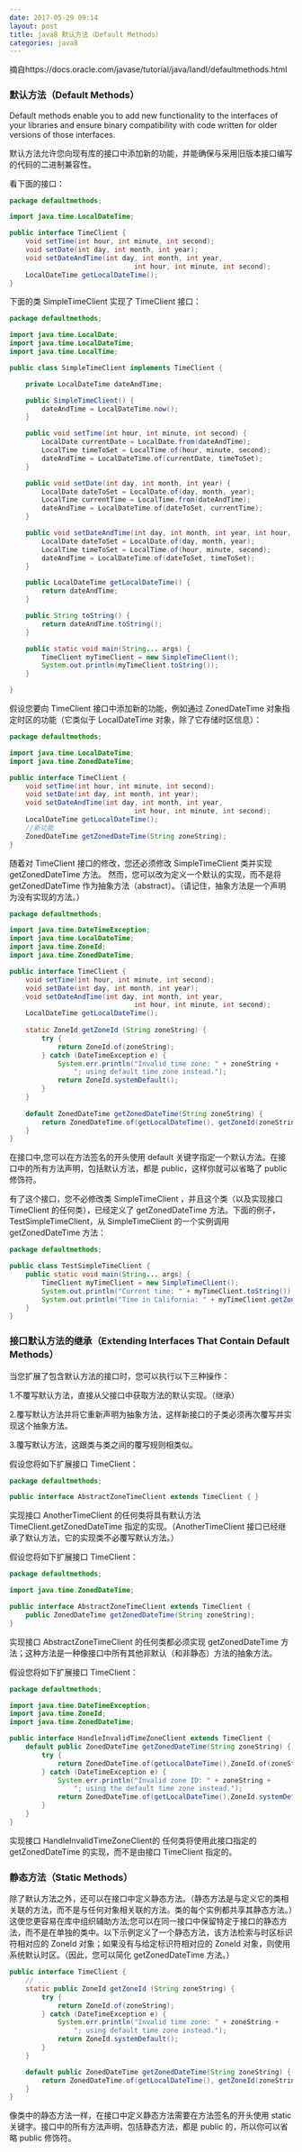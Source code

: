 ```yaml
---
date: 2017-05-29 09:14
layout: post
title: java8 默认方法（Default Methods）
categories: java8
---
```


摘自https://docs.oracle.com/javase/tutorial/java/IandI/defaultmethods.html

### 默认方法（Default Methods）

Default methods enable you to add new functionality to the interfaces of your libraries and ensure binary compatibility with code written for older versions of those interfaces.

默认方法允许您向现有库的接口中添加新的功能，并能确保与采用旧版本接口编写的代码的二进制兼容性。

看下面的接口：
```java
package defaultmethods;

import java.time.LocalDateTime;

public interface TimeClient {
	void setTime(int hour, int minute, int second);
    void setDate(int day, int month, int year);
    void setDateAndTime(int day, int month, int year,
                               int hour, int minute, int second);
    LocalDateTime getLocalDateTime();
}
```

下面的类 SimpleTimeClient 实现了 TimeClient 接口：
```java
package defaultmethods;

import java.time.LocalDate;
import java.time.LocalDateTime;
import java.time.LocalTime;

public class SimpleTimeClient implements TimeClient {

	private LocalDateTime dateAndTime;

	public SimpleTimeClient() {
		dateAndTime = LocalDateTime.now();
	}

	public void setTime(int hour, int minute, int second) {
		LocalDate currentDate = LocalDate.from(dateAndTime);
		LocalTime timeToSet = LocalTime.of(hour, minute, second);
		dateAndTime = LocalDateTime.of(currentDate, timeToSet);
	}

	public void setDate(int day, int month, int year) {
		LocalDate dateToSet = LocalDate.of(day, month, year);
		LocalTime currentTime = LocalTime.from(dateAndTime);
		dateAndTime = LocalDateTime.of(dateToSet, currentTime);
	}

	public void setDateAndTime(int day, int month, int year, int hour, int minute, int second) {
		LocalDate dateToSet = LocalDate.of(day, month, year);
		LocalTime timeToSet = LocalTime.of(hour, minute, second);
		dateAndTime = LocalDateTime.of(dateToSet, timeToSet);
	}

	public LocalDateTime getLocalDateTime() {
		return dateAndTime;
	}

	public String toString() {
		return dateAndTime.toString();
	}

	public static void main(String... args) {
		TimeClient myTimeClient = new SimpleTimeClient();
		System.out.println(myTimeClient.toString());
	}

}

```

假设您要向 TimeClient 接口中添加新的功能，例如通过 ZonedDateTime 对象指定时区的功能（它类似于 LocalDateTime 对象，除了它存储时区信息）：
```java
package defaultmethods;

import java.time.LocalDateTime;
import java.time.ZonedDateTime;

public interface TimeClient {
	void setTime(int hour, int minute, int second);
    void setDate(int day, int month, int year);
    void setDateAndTime(int day, int month, int year,
                               int hour, int minute, int second);
    LocalDateTime getLocalDateTime();
    //新功能
    ZonedDateTime getZonedDateTime(String zoneString);
}

```

随着对 TimeClient 接口的修改，您还必须修改 SimpleTimeClient 类并实现 getZonedDateTime 方法。
然而，您可以改为定义一个默认的实现，而不是将 getZonedDateTime 作为抽象方法（abstract）。（请记住，抽象方法是一个声明为没有实现的方法。）
```java
package defaultmethods;

import java.time.DateTimeException;
import java.time.LocalDateTime;
import java.time.ZoneId;
import java.time.ZonedDateTime;

public interface TimeClient {
	void setTime(int hour, int minute, int second);
    void setDate(int day, int month, int year);
    void setDateAndTime(int day, int month, int year,
                               int hour, int minute, int second);
    LocalDateTime getLocalDateTime();
    
    static ZoneId getZoneId (String zoneString) {
        try {
            return ZoneId.of(zoneString);
        } catch (DateTimeException e) {
            System.err.println("Invalid time zone: " + zoneString +
                "; using default time zone instead.");
            return ZoneId.systemDefault();
        }
    }
        
    default ZonedDateTime getZonedDateTime(String zoneString) {
        return ZonedDateTime.of(getLocalDateTime(), getZoneId(zoneString));
    }
}

```

在接口中,您可以在方法签名的开头使用 default 关键字指定一个默认方法。在接口中的所有方法声明，包括默认方法，都是 public，这样你就可以省略了 public 修饰符。

有了这个接口，您不必修改类 SimpleTimeClient ，并且这个类（以及实现接口 TimeClient 的任何类），已经定义了 getZonedDateTime 方法。下面的例子，TestSimpleTimeClient，从 SimpleTimeClient 的一个实例调用 getZonedDateTime 方法：
```java
package defaultmethods;

public class TestSimpleTimeClient {
	public static void main(String... args) {
		TimeClient myTimeClient = new SimpleTimeClient();
		System.out.println("Current time: " + myTimeClient.toString());
		System.out.println("Time in California: " + myTimeClient.getZonedDateTime("Blah blah").toString());
	}
}
```
### 接口默认方法的继承（Extending Interfaces That Contain Default Methods）
当您扩展了包含默认方法的接口时，您可以执行以下三种操作：  

1.不覆写默认方法，直接从父接口中获取方法的默认实现。（继承）  

2.覆写默认方法并将它重新声明为抽象方法，这样新接口的子类必须再次覆写并实现这个抽象方法。  

3.覆写默认方法，这跟类与类之间的覆写规则相类似。  


假设您将如下扩展接口 TimeClient：
```java
package defaultmethods;

public interface AbstractZoneTimeClient extends TimeClient { }

```
实现接口 AnotherTimeClient 的任何类将具有默认方法 TimeClient.getZonedDateTime 指定的实现。（AnotherTimeClient 接口已经继承了默认方法，它的实现类不必覆写默认方法。）

假设您将如下扩展接口 TimeClient：
```java
package defaultmethods;

import java.time.ZonedDateTime;

public interface AbstractZoneTimeClient extends TimeClient {
    public ZonedDateTime getZonedDateTime(String zoneString);
}

```
实现接口 AbstractZoneTimeClient 的任何类都必须实现 getZonedDateTime 方法；这种方法是一种像接口中所有其他非默认（和非静态）方法的抽象方法。

假设您将如下扩展接口 TimeClient：
```java
package defaultmethods;

import java.time.DateTimeException;
import java.time.ZoneId;
import java.time.ZonedDateTime;

public interface HandleInvalidTimeZoneClient extends TimeClient {
	default public ZonedDateTime getZonedDateTime(String zoneString) {
        try {
            return ZonedDateTime.of(getLocalDateTime(),ZoneId.of(zoneString)); 
        } catch (DateTimeException e) {
            System.err.println("Invalid zone ID: " + zoneString +
                "; using the default time zone instead.");
            return ZonedDateTime.of(getLocalDateTime(),ZoneId.systemDefault());
        }
    }
}

```

实现接口 HandleInvalidTimeZoneClient的 任何类将使用此接口指定的 getZonedDateTime 的实现，而不是由接口 TimeClient 指定的。

### 静态方法（Static Methods）
除了默认方法之外，还可以在接口中定义静态方法。（静态方法是与定义它的类相关联的方法，而不是与任何对象相关联的方法。类的每个实例都共享其静态方法。）这使您更容易在库中组织辅助方法;您可以在同一接口中保留特定于接口的静态方法，而不是在单独的类中。以下示例定义了一个静态方法，该方法检索与时区标识符相对应的 ZoneId 对象；如果没有与给定标识符相对应的 ZoneId 对象，则使用系统默认时区。（因此，您可以简化 getZonedDateTime 方法。）
```java
public interface TimeClient {
    // ...
    static public ZoneId getZoneId (String zoneString) {
        try {
            return ZoneId.of(zoneString);
        } catch (DateTimeException e) {
            System.err.println("Invalid time zone: " + zoneString +
                "; using default time zone instead.");
            return ZoneId.systemDefault();
        }
    }

    default public ZonedDateTime getZonedDateTime(String zoneString) {
        return ZonedDateTime.of(getLocalDateTime(), getZoneId(zoneString));
    }    
}
```

像类中的静态方法一样，在接口中定义静态方法需要在方法签名的开头使用 static 关键字。接口中的所有方法声明，包括静态方法，都是 public 的，所以你可以省略 public 修饰符。